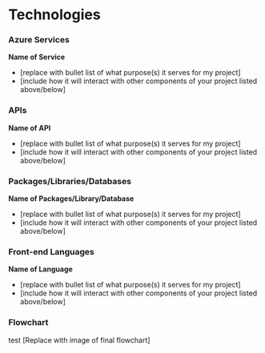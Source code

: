 # Technologies

### Azure Services

**Name of Service**
- [replace with bullet list of what purpose(s) it serves for my project]
- [include how it will interact with other components of your project listed above/below]

### APIs

**Name of API**
- [replace with bullet list of what purpose(s) it serves for my project]
- [include how it will interact with other components of your project listed above/below]

### Packages/Libraries/Databases

**Name of Packages/Library/Database**
- [replace with bullet list of what purpose(s) it serves for my project]
- [include how it will interact with other components of your project listed above/below]

### Front-end Languages

**Name of Language**
- [replace with bullet list of what purpose(s) it serves for my project]
- [include how it will interact with other components of your project listed above/below]

### Flowchart
test
[Replace with image of final flowchart]
